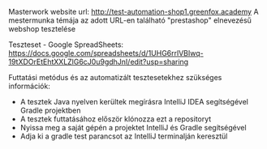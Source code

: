 Masterwork website url: http://test-automation-shop1.greenfox.academy
A mestermunka témája az adott URL-en található "prestashop" elnevezésű webshop tesztelése

Teszteset - Google SpreadSheets: https://docs.google.com/spreadsheets/d/1UHG6rrlVBIwq-19tXDOrEtEhtXXLZlG6cJ0u9gdhJnI/edit?usp=sharing

Futtatási metódus és az automatizált tesztesetekhez szükséges információk:

- A tesztek Java nyelven kerültek megírásra IntelliJ IDEA segítségével Gradle projektben
- A tesztek futtatásához először klónozza ezt a repositoryt
- Nyissa meg a saját gépén a projektet IntelliJ és Gradle segítségével
- Adja ki a gradle test parancsot az IntelliJ terminalján keresztül
